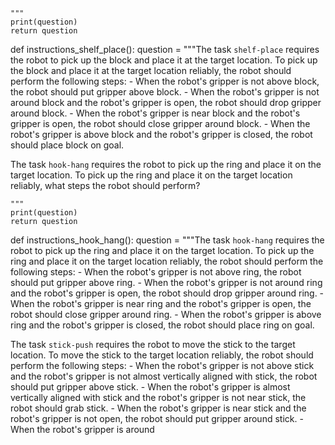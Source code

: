 
    
    """
    print(question)
    return question


def instructions_shelf_place():
    question = """The task `shelf-place` requires the robot to pick up the block and place it at the target location.
To pick up the block and place it at the target location reliably, the robot should perform the following steps:
    - When the robot's gripper is not above block, the robot should put gripper above block.
    - When the robot's gripper is not around block and the robot's gripper is open, the robot should drop gripper around block.
    - When the robot's gripper is near block and the robot's gripper is open, the robot should close gripper around block.
    - When the robot's gripper is above block and the robot's gripper is closed, the robot should place block on goal.

The task `hook-hang` requires the robot to pick up the ring and place it on the target location.
To pick up the ring and place it on the target location reliably, what steps the robot should perform?
    
    """
    print(question)
    return question


def instructions_hook_hang():
    question = """The task `hook-hang` requires the robot to pick up the ring and place it on the target location.
To pick up the ring and place it on the target location reliably, the robot should perform the following steps:
    - When the robot's gripper is not above ring, the robot should put gripper above ring.
    - When the robot's gripper is not around ring and the robot's gripper is open, the robot should drop gripper around ring.
    - When the robot's gripper is near ring and the robot's gripper is open, the robot should close gripper around ring.
    - When the robot's gripper is above ring and the robot's gripper is closed, the robot should place ring on goal.

The task `stick-push` requires the robot to move the stick to the target location.
To move the stick to the target location reliably, the robot should perform the following steps:
    - When the robot's gripper is not above stick and the robot's gripper is not almost vertically aligned with stick, the robot should put gripper above stick.
    - When the robot's gripper is almost vertically aligned with stick and the robot's gripper is not near stick, the robot should grab stick.
    - When the robot's gripper is near stick and the robot's gripper is not open, the robot should put gripper around stick.
    - When the robot's gripper is around